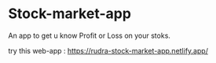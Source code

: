 # Stock-market-app
 
An app to get u know Profit or Loss on your stoks.

try this web-app : https://rudra-stock-market-app.netlify.app/
